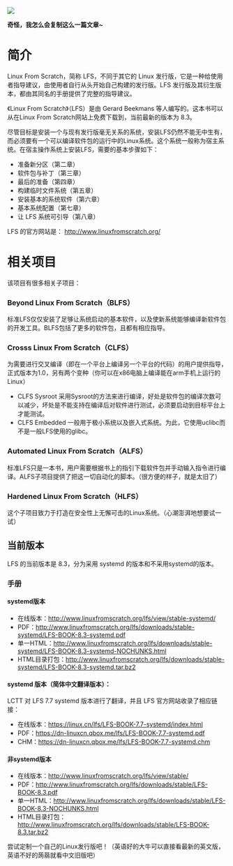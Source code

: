 ![](https://cdn.jsdelivr.net/gh/wenxuanjun/CDN@master/images/blog/3/1.jpg)

**奇怪，我怎么会复制这么一篇文章~**

# 简介

Linux From Scratch，简称 LFS，不同于其它的 Linux 发行版，它是一种给使用者指导建议，由使用者自行从头开始自己构建的发行版。LFS 发行版及其衍生版本，都由其同名的手册提供了完整的指导建议。

《Linux From Scratch》（LFS）是由 Gerard Beekmans 等人编写的。这本书可以从在Linux From Scratch网站上免费下载到，当前最新的版本为 8.3。

尽管目标是安装一个与现有发行版毫无关系的系统，安装LFS仍然不能无中生有，而必须要有一个可以编译软件包的运行中的Linux系统。这个系统一般称为宿主系统。在宿主操作系统上安装LFS，需要的基本步骤如下：

* 准备新分区（第二章）
* 软件包与补丁（第三章）
* 最后的准备（第四章）
*  构建临时文件系统（第五章）
* 安装基本的系统软件（第六章）
* 基本系统配置（第七章）
* 让 LFS 系统可引导（第八章）

LFS 的官方网站是： <http://www.linuxfromscratch.org/>

# 相关项目

该项目有很多相关子项目：

### Beyond Linux From Scratch（BLFS）

标准LFS仅仅安装了足够让系统启动的基本软件，以及使新系统能够编译新软件包的开发工具。BLFS包括了更多的软件包，且都有相应指导。

### Crosss Linux From Scratch（CLFS）

为需要进行交叉编译（即在一个平台上编译另一个平台的代码）的用户提供指导，正式版本为1.0，另有两个变种（你可以在x86电脑上编译能在arm手机上运行的Linux）

* CLFS Sysroot 采用Sysroot的方法来进行编译，好处是软件包的编译次数可以减少，坏处是不能支持在编译后对软件进行测试，必须要启动到目标平台上才能测试。
* CLFS Embedded 一般用于极小系统以及嵌入式系统。为此，它使用uclibc而不是一般LFS使用的glibc。

### Automated Linux From Scratch（ALFS）

标准LFS只是一本书，用户需要根据书上的指引下载软件包并手动输入指令进行编译。ALFS子项目提供了把这一切自动化的脚本。（很方便的样子，就是太旧了）

### Hardened Linux From Scratch（HLFS）

这个子项目致力于打造在安全性上无懈可击的Linux系统。（心潮澎湃地想要试一试）

## 当前版本

LFS 的当前版本是 8.3，分为采用 systemd 的版本和不采用systemd的版本。

### 手册

#### systemd版本

- 在线版本：<http://www.linuxfromscratch.org/lfs/view/stable-systemd/>
- PDF：<http://www.linuxfromscratch.org/lfs/downloads/stable-systemd/LFS-BOOK-8.3-systemd.pdf>
- 单一HTML：<http://www.linuxfromscratch.org/lfs/downloads/stable-systemd/LFS-BOOK-8.3-systemd-NOCHUNKS.html>
- HTML目录打包：<http://www.linuxfromscratch.org/lfs/downloads/stable-systemd/LFS-BOOK-8.3-systemd.tar.bz2>

#### systemd 版本（简体中文翻译版本）：

LCTT 对 LFS 7.7 systemd 版本进行了翻译，并且 LFS 官方网站收录了相应链接：

- 在线版本：<https://linux.cn/lfs/LFS-BOOK-7.7-systemd/index.html>
- PDF：<https://dn-linuxcn.qbox.me/lfs/LFS-BOOK-7.7-systemd.pdf>
- CHM：<https://dn-linuxcn.qbox.me/lfs/LFS-BOOK-7.7-systemd.chm>

#### 非systemd版本

- 在线版本：<http://www.linuxfromscratch.org/lfs/view/stable/>
- PDF：<http://www.linuxfromscratch.org/lfs/downloads/stable/LFS-BOOK-8.3.pdf>
- 单一HTML：<http://www.linuxfromscratch.org/lfs/downloads/stable/LFS-BOOK-8.3-NOCHUNKS.html>
- HTML目录打包：<http://www.linuxfromscratch.org/lfs/downloads/stable/LFS-BOOK-8.3.tar.bz2>

尝试定制一个自己的Linux发行版吧！（英语好的大牛可以直接看最新的英文版，英语不好的蒟蒻就看中文旧版吧）
